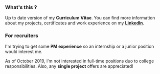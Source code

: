 ### What's this ?
Up to date version of my <b>Curriculum Vitae</b>. You can find more information about my projects, certificates and work experience on my <b>[LinkedIn](https://www.linkedin.com/in/milosmilunovic/)</b>. 

### For recruiters  
I'm trying to get some **PM experience** so an internship or a junior position would interest me. 

As of October 2019, I’m not interested in full-time positions duo to college responsibilities. 
Also, any **single project** offers are appreciated!
